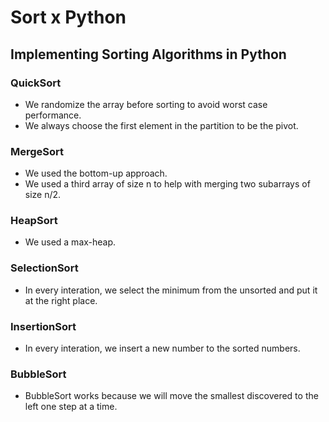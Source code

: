 # Sort x Python

## Implementing Sorting Algorithms in Python

### QuickSort
- We randomize the array before sorting to avoid worst case performance.
- We always choose the first element in the partition to be the pivot.

### MergeSort
- We used the bottom-up approach.
- We used a third array of size n to help with merging two subarrays of size n/2.

### HeapSort
- We used a max-heap.

### SelectionSort
- In every interation, we select the minimum from the unsorted and put it at the right place.

### InsertionSort
- In every interation, we insert a new number to the sorted numbers.

### BubbleSort
- BubbleSort works because we will move the smallest discovered to the left one step at a time.